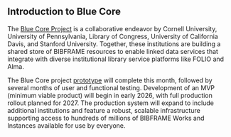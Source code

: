 <h2><i class="bi-mic"></i> Introduction to Blue Core</h2>

The [Blue Core Project](https://bluecore.info/) is a collaborative endeavor 
by Cornell University, University of Pennsylvania, Library of Congress, 
University of California Davis, and Stanford University. Together, these 
institutions are building a shared store of BIBFRAME resources to enable 
linked data services that integrate with diverse institutional library 
service platforms like FOLIO and Alma.

The Blue Core project [prototype](https://dev.bcld.info) will complete this 
month, followed by several months of user and functional testing. Development 
of an MVP (minimum viable product) will begin in early 2026, with full 
production rollout planned for 2027. The production system will expand 
to include additional institutions and feature a robust, scalable 
infrastructure supporting access to hundreds of millions of BIBFRAME Works 
and Instances available for use by everyone.
